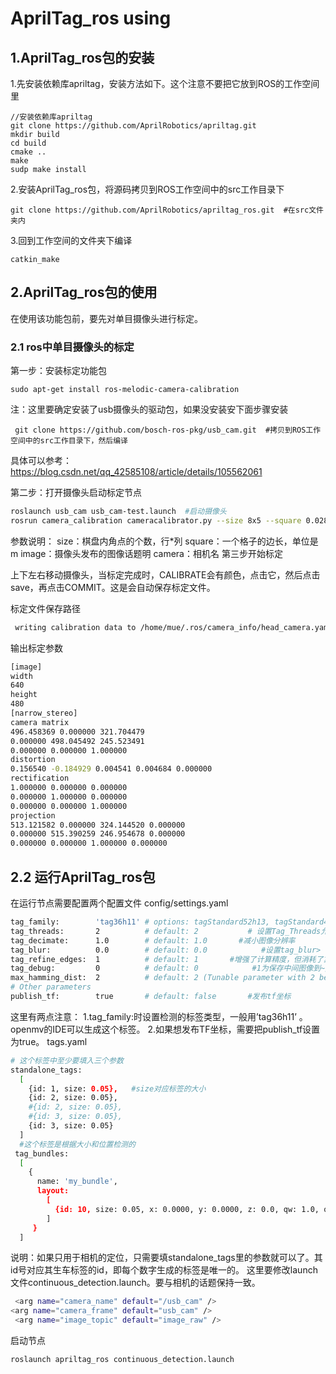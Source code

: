 # AprilTag_ros using

## 1.AprilTag_ros包的安装

1.先安装依赖库apriltag，安装方法如下。这个注意不要把它放到ROS的工作空间里

```shell
//安装依赖库apriltag
git clone https://github.com/AprilRobotics/apriltag.git  
mkdir build
cd build
cmake ..
make
sudp make install
```

2.安装AprilTag_ros包，将源码拷贝到ROS工作空间中的src工作目录下

```
git clone https://github.com/AprilRobotics/apriltag_ros.git  #在src文件夹内
```

3.回到工作空间的文件夹下编译

```
catkin_make
```

## 2.AprilTag_ros包的使用

在使用该功能包前，要先对单目摄像头进行标定。

### 2.1 ros中单目摄像头的标定

第一步：安装标定功能包

```
sudo apt-get install ros-melodic-camera-calibration
```

注：这里要确定安装了usb摄像头的驱动包，如果没安装安下面步骤安装

```
 git clone https://github.com/bosch-ros-pkg/usb_cam.git  #拷贝到ROS工作空间中的src工作目录下，然后编译
```

具体可以参考：
https://blog.csdn.net/qq_42585108/article/details/105562061

第二步：打开摄像头启动标定节点

```bash
roslaunch usb_cam usb_cam-test.launch  #启动摄像头
rosrun camera_calibration cameracalibrator.py --size 8x5 --square 0.028 image:=/usb_cam/image_raw camera:=/usb_cam
```

参数说明：
size：棋盘内角点的个数，行*列
square：一个格子的边长，单位是m
image：摄像头发布的图像话题明
camera：相机名
第三步开始标定

上下左右移动摄像头，当标定完成时，CALIBRATE会有颜色，点击它，然后点击save，再点击COMMIT。这是会自动保存标定文件。

标定文件保存路径

```bash
 writing calibration data to /home/mue/.ros/camera_info/head_camera.yaml   #ros默认自动找这个路径的文件
```

输出标定参数

```bash
[image]
width
640
height
480
[narrow_stereo]
camera matrix
496.458369 0.000000 321.704479
0.000000 498.045492 245.523491
0.000000 0.000000 1.000000
distortion
0.156540 -0.184929 0.004541 0.004684 0.000000
rectification
1.000000 0.000000 0.000000
0.000000 1.000000 0.000000
0.000000 0.000000 1.000000
projection
513.121582 0.000000 324.144520 0.000000
0.000000 515.390259 246.954678 0.000000
0.000000 0.000000 1.000000 0.000000
```

## 2.2 运行AprilTag_ros包

在运行节点需要配置两个配置文件
config/settings.yaml

```bash
tag_family:        'tag36h11' # options: tagStandard52h13, tagStandard41h12, tag36h11, tag25h9, tag16h5, tagCustom48h12, tagCircle21h7, tagCircle49h12  #支持单一标签类型
tag_threads:       2          # default: 2           # 设置Tag_Threads允许核心APRILTAG 2算法的某些部分运行并行计算。 典型的多线程优点和限制适用
tag_decimate:      1.0        # default: 1.0       #减小图像分辨率
tag_blur:          0.0        # default: 0.0            #设置tag_blur> 0模糊图像，tag_blur  < 0锐化图像
tag_refine_edges:  1          # default: 1       #增强了计算精度，但消耗了算力
tag_debug:         0          # default: 0            #1为保存中间图像到~/.ros
max_hamming_dist:  2          # default: 2 (Tunable parameter with 2 being a good choice - values >=3 consume large amounts of memory. Choose the largest value possible.)
# Other parameters
publish_tf:        true       # default: false       #发布tf坐标
```

这里有两点注意：
1.tag_family:时设置检测的标签类型，一般用’tag36h11’ 。openmv的IDE可以生成这个标签。
2.如果想发布TF坐标，需要把publish_tf设置为true。
tags.yaml

```bash
# 这个标签中至少要填入三个参数
standalone_tags:
  [
    {id: 1, size: 0.05},   #size对应标签的大小
    {id: 2, size: 0.05},
    #{id: 2, size: 0.05},
    #{id: 3, size: 0.05},
    {id: 3, size: 0.05}
  ]
  #这个标签是根据大小和位置检测的
 tag_bundles:
  [
    {
      name: 'my_bundle',
      layout:
        [
          {id: 10, size: 0.05, x: 0.0000, y: 0.0000, z: 0.0, qw: 1.0, qx: 0.0, qy: 0.0, qz: 0.0}
        ]
     } 
  ]
```

说明：如果只用于相机的定位，只需要填standalone_tags里的参数就可以了。其id号对应其生车标签的id，即每个数字生成的标签是唯一的。
这里要修改launch文件continuous_detection.launch。要与相机的话题保持一致。

```bash
 <arg name="camera_name" default="/usb_cam" />
<arg name="camera_frame" default="usb_cam" />  
 <arg name="image_topic" default="image_raw" />
```

启动节点

```bash
roslaunch apriltag_ros continuous_detection.launch
```
